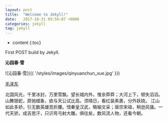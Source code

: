 ```yaml
---
layout: post
title:  "Welcome to Jekyll!"
date:   2017-10-31 09:56:07 +0800
categories: jekyll
tag: jekyll
---
```


* content
{:toc}

First POST build by Jekyll.

**沁园春·雪**



![沁园春·雪]({{ '/styles/images/qinyuanchun_xue.jpg' }})



[毛泽东](#)

北国风光，千里冰封，万里雪飘。望长城内外，惟余莽莽；大河上下，顿失滔滔。山舞银蛇，原驰蜡象，欲与天公试比高。须晴日，看红装素裹，分外妖娆。
江山如此多娇，引无数英雄竞折腰。惜秦皇汉武，略输文采；唐宗宋祖，稍逊风骚。一代天骄，成吉思汗，只识弯弓射大雕。俱往矣，数风流人物，还看今朝。

[jekyll-docs]: https://jekyllrb.com/docs/home
[jekyll-gh]:   https://github.com/jekyll/jekyll
[jekyll-talk]: https://talk.jekyllrb.com/
